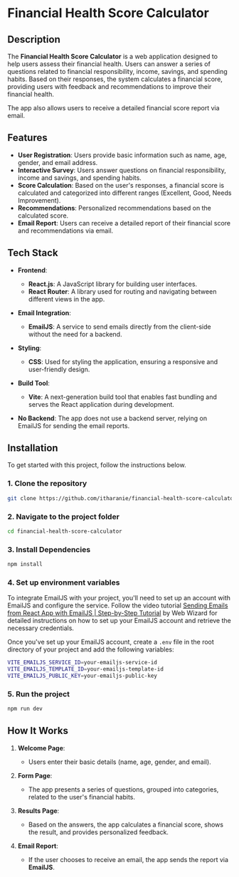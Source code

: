 # Financial Health Score Calculator

## Description
The **Financial Health Score Calculator** is a web application designed to help users assess their financial health. Users can answer a series of questions related to financial responsibility, income, savings, and spending habits. Based on their responses, the system calculates a financial score, providing users with feedback and recommendations to improve their financial health.

The app also allows users to receive a detailed financial score report via email.

## Features
- **User Registration**: Users provide basic information such as name, age, gender, and email address.
- **Interactive Survey**: Users answer questions on financial responsibility, income and savings, and spending habits.
- **Score Calculation**: Based on the user's responses, a financial score is calculated and categorized into different ranges (Excellent, Good, Needs Improvement).
- **Recommendations**: Personalized recommendations based on the calculated score.
- **Email Report**: Users can receive a detailed report of their financial score and recommendations via email.

## Tech Stack

- **Frontend**:
  - **React.js**: A JavaScript library for building user interfaces.
  - **React Router**: A library used for routing and navigating between different views in the app.

- **Email Integration**:
  - **EmailJS**: A service to send emails directly from the client-side without the need for a backend.

- **Styling**:
  - **CSS**: Used for styling the application, ensuring a responsive and user-friendly design.

- **Build Tool**:
  - **Vite**: A next-generation build tool that enables fast bundling and serves the React application during development.
  
- **No Backend**: The app does not use a backend server, relying on EmailJS for sending the email reports.


## Installation

To get started with this project, follow the instructions below.

### 1. Clone the repository

```bash
git clone https://github.com/itharanie/financial-health-score-calculator.git
```

### 2. Navigate to the project folder

```bash
cd financial-health-score-calculator
```

### 3. Install Dependencies

```bash
npm install
```

### 4. Set up environment variables
To integrate EmailJS with your project, you'll need to set up an account with EmailJS and configure the service. Follow the video tutorial [Sending Emails from React App with EmailJS | Step-by-Step Tutorial](https://www.youtube.com/watch?v=wWiTouBHibs) by Web Wizard for detailed instructions on how to set up your EmailJS account and retrieve the necessary credentials.

Once you've set up your EmailJS account, create a `.env` file in the root directory of your project and add the following variables:

```bash
VITE_EMAILJS_SERVICE_ID=your-emailjs-service-id
VITE_EMAILJS_TEMPLATE_ID=your-emailjs-template-id
VITE_EMAILJS_PUBLIC_KEY=your-emailjs-public-key
```

### 5. Run the project
```bash
npm run dev
```

## How It Works

1. **Welcome Page**:
   - Users enter their basic details (name, age, gender, and email).

2. **Form Page**:
   - The app presents a series of questions, grouped into categories, related to the user's financial habits.

3. **Results Page**:
   - Based on the answers, the app calculates a financial score, shows the result, and provides personalized feedback.

4. **Email Report**:
   - If the user chooses to receive an email, the app sends the report via **EmailJS**.



